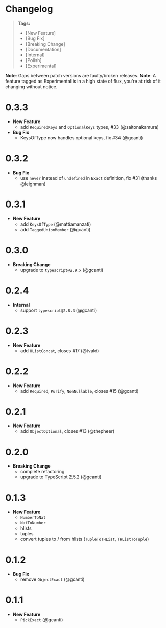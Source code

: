 # Changelog

> **Tags:**
>
> - [New Feature]
> - [Bug Fix]
> - [Breaking Change]
> - [Documentation]
> - [Internal]
> - [Polish]
> - [Experimental]

**Note**: Gaps between patch versions are faulty/broken releases. **Note**: A feature tagged as Experimental is in a
high state of flux, you're at risk of it changing without notice.

# 0.3.3

- **New Feature**
  - add `RequiredKeys` and `OptionalKeys` types, #33 (@saitonakamura)
- **Bug Fix**
  - KeysOfType now handles optional keys, fix #34 (@gcanti)

# 0.3.2

- **Bug Fix**
  - use `never` instead of `undefined` in `Exact` definition, fix #31 (thanks @leighman)

# 0.3.1

- **New Feature**
  - add `KeysOfType` (@mattiamanzati)
  - add `TaggedUnionMember` (@gcanti)

# 0.3.0

- **Breaking Change**
  - upgrade to `typescript@2.9.x` (@gcanti)

# 0.2.4

- **Internal**
  - support `typescript@2.8.3` (@gcanti)

# 0.2.3

- **New Feature**
  - add `HListConcat`, closes #17 (@tvald)

# 0.2.2

- **New Feature**
  - add `Required`, `Purify`, `NonNullable`, closes #15 (@gcanti)

# 0.2.1

- **New Feature**
  - add `ObjectOptional`, closes #13 (@thepheer)

# 0.2.0

- **Breaking Change**
  - complete refactoring
  - upgrade to TypeScript 2.5.2 (@gcanti)

# 0.1.3

- **New Feature**
  - `NumberToNat`
  - `NatToNumber`
  - hlists
  - tuples
  - convert tuples to / from hlists (`TupleToTHList`, `THListToTuple`)

# 0.1.2

- **Bug Fix**
  - remove `ObjectExact` (@gcanti)

# 0.1.1

- **New Feature**
  - `PickExact` (@gcanti)
